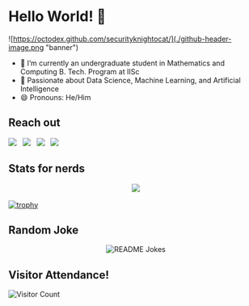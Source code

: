 # Hello World! 👋
![https://octodex.github.com/securityknightocat/](./github-header-image.png "banner")
- 🔭 I’m currently an undergraduate student in Mathematics and Computing B. Tech. Program at IISc
- 🌱 Passionate about Data Science, Machine Learning, and Artificial Intelligence
- 😄 Pronouns: He/Him
## Reach out
[<img src="https://img.icons8.com/color/48/000000/linkedin.png" width="5%"/>](https://www.linkedin.com/in/armaan-khetarpaul-63aa12277/ "LinkedIn")    &nbsp; [<img src="https://img.icons8.com/fluent/48/000000/gmail.png" width="5%"/>](mailto:armaankpaul@gmail.com "GMail")  &nbsp; [<img src="https://img.icons8.com/?size=100&id=117562&format=png&color=000000" width="5%"/>](mailto:armaank@iisc.ac.in "Outlook")   &nbsp; [<img src="https://img.icons8.com/?size=100&id=z6faRXwXtVdE&format=png&color=000000" width="5%"/>](https://drive.google.com/drive/u/0/my-drive "CV")
 ## Stats for nerds
 <p align="center"><a href="https://github.com/Armxyz1/github-readme-stats"><img src = "https://github-readme-stats.vercel.app/api?username=Armxyz1&show_icons=true&theme=chartreuse-dark&rank_icon=github"></a>
 </p>

 [![trophy](https://github-profile-trophy.vercel.app/?username=Armxyz1&theme=juicyfresh&no-frame=true&row=1&&margin-w=20&no-bg=true)](https://github-profile-trophy.vercel.app/?username=Armxyz1&theme=juicyfresh&no-frame=true&row=1&&margin-w=20&no-bg=true)

## Random Joke
<p align="center">
<img height = 200 px width = 100% src="https://readme-jokes.vercel.app/api?theme=merko" alt="README Jokes">
</p>

## Visitor Attendance!
![Visitor Count](https://profile-counter.glitch.me/Armxyz1/count.svg)
